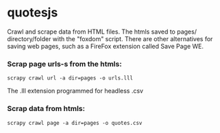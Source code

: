 # quotesjs

Crawl and scrape data from HTML files. The htmls saved to pages/ directory/folder with the "foxdom" script. There are other alternatives for saving web pages, such as a FireFox extension called Save Page WE.

### Scrap page urls-s from the htmls:
```
scrapy crawl url -a dir=pages -o urls.lll
```
The .lll extension programmed for headless .csv


### Scrap data from htmls:
```
scrapy crawl page -a dir=pages -o quotes.csv
```

